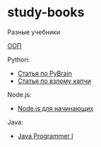# study-books
Разные учебники


[ООП](https://ru.wikibooks.org/wiki/Объектно-ориентированное_программирование)

Python:
 * [Статья по PyBrain](http://habrahabr.ru/post/148407/)
 * [Статья по взлому капчи](http://geektimes.ru/post/67194/)

Node.js:
 * [Node.js для начинающих](http://www.nodebeginner.ru/#javascript-and-nodejs)
 

Java:
 * [Java Programmer I](https://docs.oracle.com/javase/tutorial/extra/certification/javase-7-programmer1.html)

